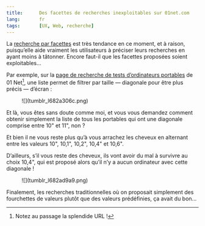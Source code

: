 ```yaml
---
title:      Des facettes de recherches inexploitables sur 01net.com
lang:       fr
tags:       [UX, Web, recherche]
---
```


La [recherche par facettes](http://t37.net/ergonomie-d-un-formulaire-de-recherche-3-5-la-recherche-par-facettes-mode-de%20recherche-et-de-navigation.html) est très tendance en ce moment, et à raison, puisqu’elle aide vraiment les utilisateurs à préciser leurs recherches en ayant moins à tâtonner. Encore faut-il que les facettes proposées soient exploitables…

Par exemple, sur la [page de recherche de tests d’ordinateurs portables](http://www.01net.com/liste-produits/32/0/0/0-0/0-0/0-0/0/pc-portables/) de 01 Net[^1], une liste permet de filtrer par taille — diagonale pour être plus précis — d’écran :

[^1]: Notez au passage la splendide URL !

<figure markdown="1">
  ![](tumblr_l682a306c.png)
</figure>

Et là, vous êtes sans doute comme moi, et vous vous demandez comment obtenir simplement la liste de tous les portables qui ont une diagonale comprise entre 10" et 11", non ?

Et bien il ne vous reste plus qu’à vous arrachez les cheveux en alternant entre les valeurs 10", 10,1", 10,2", 10,4" et 10,6".

D’ailleurs, s’il vous reste des cheveux, ils vont avoir du mal à survivre au choix 10,4", qui est proposé alors qu’il n’y a aucun ordinateur avec cette diagonale !

<figure markdown="1">
  ![](tumblr_l682ad9a9.png)
</figure>

Finalement, les recherches traditionnelles où on proposait simplement des fourchettes de valeurs plutôt que des valeurs prédéfinies, ça avait du bon...

